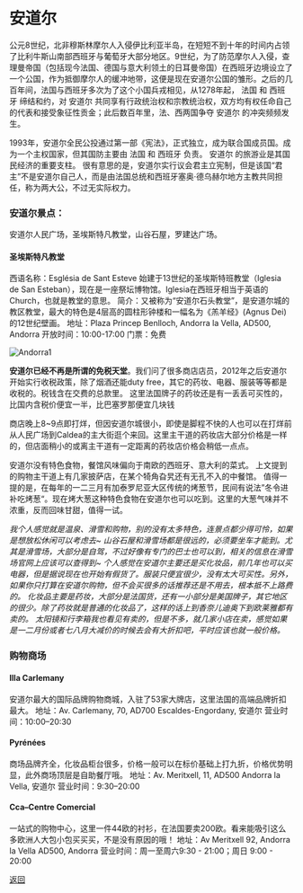 # 安道尔

公元8世纪，北非穆斯林摩尔人入侵伊比利亚半岛，在短短不到十年的时间内占领了比利牛斯山南部西班牙与葡萄牙大部分地区。9世纪，为了防范摩尔人入侵，查理曼帝国（包括现今法国、德国与意大利领土的日耳曼帝国）在西班牙边境设立了一个公国，作为抵御摩尔人的缓冲地带，这便是现在安道尔公国的雏形。之后的几百年间，法国与西班牙多次为了这个小国兵戎相见，从1278年起， 法国 和 西班牙 缔结和约，对 安道尔 共同享有行政统治权和宗教统治权，双方均有权任命自己的代表和接受象征性贡金；此后数百年里，法、西两国争夺 安道尔 的冲突频频发生。

1993年，安道尔全民公投通过第一部《宪法》，正式独立，成为联合国成员国。成为一个主权国家，但其国防主要由 法国 和 西班牙 负责。 安道尔 的旅游业是其国民经济的重要支柱。 很有意思的是，安道尔实行议会君主立宪制，但是该国“君主”不是安道尔自己人，而是由法国总统和西班牙塞奥·德乌赫尔地方主教共同担任，称为两大公，不过无实际权力。

### 安道尔景点：
安道尔人民广场，圣埃斯特凡教堂，山谷石屋，罗建达广场。

#### 圣埃斯特凡教堂
西语名称：Església de Sant Esteve 
始建于13世纪的圣埃斯特班教堂（Iglesia de San Esteban‎），现在是一座祭坛博物馆。Iglesia在西班牙相当于英语的Church，也就是教堂的意思。
简介：又被称为“安道尔石头教堂”，是安道尔城的教区教堂，最大的特色是4层高的圆柱形钟楼和一幅名为《羔羊经》(Agnus Dei)的12世纪壁画。
地址：Plaza Princep Benlloch, Andorra la Vella, AD500, Andorra
开放时间：10:00-17:00
门票：免费


![Andorra1](https://pic.qyer.com/album/user/3007/51/QklVRR8GYU4/index/w1080)

**安道尔已经不再是所谓的免税天堂**。我们问了很多商店店员，2012年之后安道尔开始实行收税政策，除了烟酒还能duty free，其它的药妆、电器、服装等等都是收税的。税钱含在交费的总款里。
这里法国牌子的药妆还是有一丢丢可买性的，比国内含税价便宜一半，比巴塞罗那便宜几块钱

商店晚上8~9点即打烊，但因安道尔城很小，即使是脚程不快的人也可以在打烊前从人民广场到Caldea的主大街逛个来回。这里主干道的药妆店大部分价格是一样的，但店面稍小的或离主干道有一定距离的药妆店价格会稍低一点点。

安道尔没有特色食物，餐馆风味偏向于南欧的西班牙、意大利的菜式。
上文提到的购物主干道上有几家披萨店，在某个犄角旮旯还有无孔不入的中餐馆。
值得一提的是，在每年的一二三月有加泰罗尼亚大区传统的烤葱节，民间有说法”冬令进补吃烤葱“。现在烤大葱这种特色食物在安道尔也可以吃到。这里的大葱气味并不浓重，反而回味甘甜，值得一试。

*我个人感觉就是温泉、滑雪和购物，别的没有太多特色，连景点都少得可怜，如果是想放松休闲可以考虑去~
山谷石屋和滑雪场都是很远的，必须要坐车才能到。尤其是滑雪场，大部分是自驾，不过好像有专门的巴士也可以到，相关的信息在滑雪场官网上应该可以查得到~
个人感觉在安道尔主要还是买化妆品，前几年也可以买电器，但是据说现在也开始有假货了。服装只便宜很少，没有太大可买性。另外，如果你只打算在安道尔购物，但不会买很多的话推荐还是不用去，根本抵不上路费的。
化妆品主要是药妆，大部分是法国货，还有一小部分是美国牌子，其它地区的很少。除了药妆就是普通的化妆品了，这样的话上到香奈儿迪奥下到欧莱雅都有卖的。
太阳镜和行李箱我也看见有卖的，但是不多，就几家小店在卖，感觉如果是一二月份或者七八月大减价的时候去会有大折扣吧，平时应该也就一般价格。*

### 购物商场

#### llla Carlemany
安道尔最大的国际品牌购物商城，入驻了53家大牌店，这里法国的高端品牌折扣最大。
地址：Av. Carlemany, 70, AD700 Escaldes-Engordany, 安道尔
营业时间：10:00–20:30  

#### Pyrénées
商场品牌齐全，化妆品柜台很多，价格一般可以在标价基础上打九折，价格优势明显，此外商场顶层是自助餐厅哦。
地址：Av. Meritxell, 11, AD500 Andorra la Vella, 安道尔
营业时间：9:30–20:00  

#### Cca–Centre Comercial
一站式的购物中心，这里一件44欧的衬衫，在法国要卖200欧。看来能吸引这么多欧洲人大包小包买买买，不是没有原因的哦！
地址：Av Meritxell 92, Andorra la Vella AD500, Andorra
营业时间：周一至周六9:30 - 21:00；周日 9:00 - 20:00  


[返回](https://keeperlu.github.io/spm.html)

